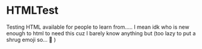 # HTMLTest
 Testing HTML available for people to learn from..... I mean idk who is new enough to html to need this cuz I barely know anything but (too lazy to put a shrug emoji so... :shrug: )
